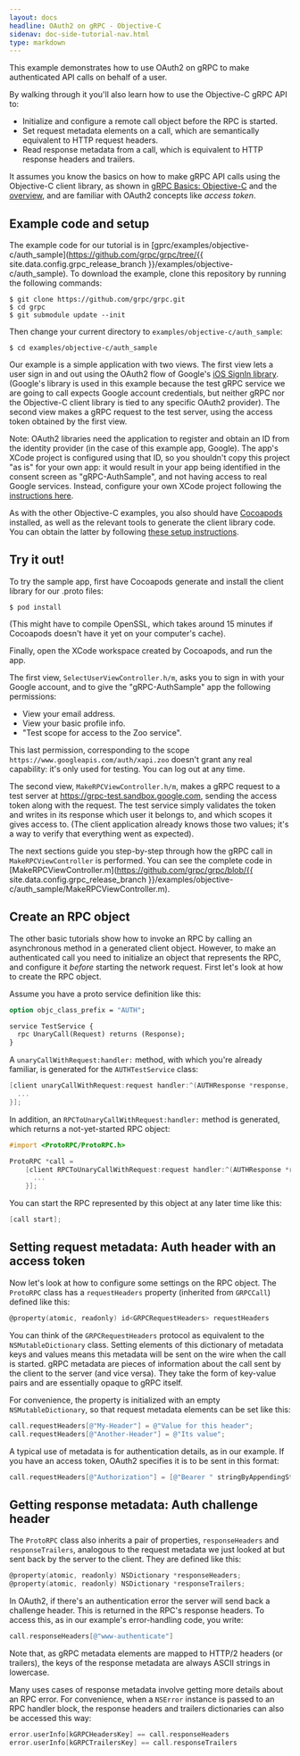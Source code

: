 ```yaml
---
layout: docs
headline: OAuth2 on gRPC - Objective-C
sidenav: doc-side-tutorial-nav.html
type: markdown
---
```

<p class="lead">This example demonstrates how to use OAuth2 on gRPC to make authenticated API calls on
behalf of a user.</p>

By walking through it you'll also learn how to use the Objective-C gRPC API to:

- Initialize and configure a remote call object before the RPC is started.
- Set request metadata elements on a call, which are semantically equivalent to HTTP request
headers.
- Read response metadata from a call, which is equivalent to HTTP response headers and trailers.

It assumes you know the basics on how to make gRPC API calls using the Objective-C client library,
as shown in [gRPC Basics: Objective-C](/docs/tutorials/basic/objective-c.html) and the [overview](/docs/index.html),
and are familiar with OAuth2 concepts like _access token_.

<div id="toc"></div>

<a name="setup"></a>

## Example code and setup

The example code for our tutorial is in [gprc/examples/objective-c/auth_sample](https://github.com/grpc/grpc/tree/{{ site.data.config.grpc_release_branch }}/examples/objective-c/auth_sample).
To download the example, clone this repository by running the following commands:

```
$ git clone https://github.com/grpc/grpc.git
$ cd grpc
$ git submodule update --init
```

Then change your current directory to `examples/objective-c/auth_sample`:

```
$ cd examples/objective-c/auth_sample
```

Our example is a simple application with two views. The first view lets a user sign in and out using
the OAuth2 flow of Google's [iOS SignIn library](https://developers.google.com/identity/sign-in/ios/).
(Google's library is used in this example because the test gRPC service we are going to call expects
Google account credentials, but neither gRPC nor the Objective-C client library is tied to any
specific OAuth2 provider). The second view makes a gRPC request to the test server, using the
access token obtained by the first view.

Note: OAuth2 libraries need the application to register and obtain an ID from the identity provider
(in the case of this example app, Google). The app's XCode project is configured using that ID, so
you shouldn't copy this project "as is" for your own app: it would result in your app being
identified in the consent screen as "gRPC-AuthSample", and not having access to real Google
services. Instead, configure your own XCode project following the [instructions here](https://developers.google.com/identity/sign-in/ios/).

As with the other Objective-C examples, you also should have [Cocoapods](https://cocoapods.org/#install)
installed, as well as the relevant tools to generate the client library code. You can obtain the
latter by following [these setup instructions](https://github.com/grpc/homebrew-grpc).


<a name="try"></a>

## Try it out!

To try the sample app, first have Cocoapods generate and install the client library for our .proto
files:

```
$ pod install
```

(This might have to compile OpenSSL, which takes around 15 minutes if Cocoapods doesn't have it yet
on your computer's cache).

Finally, open the XCode workspace created by Cocoapods, and run the app.

The first view, `SelectUserViewController.h/m`, asks you to sign in with your Google account, and to
give the "gRPC-AuthSample" app the following permissions:

- View your email address.
- View your basic profile info.
- "Test scope for access to the Zoo service".

This last permission, corresponding to the scope `https://www.googleapis.com/auth/xapi.zoo` doesn't
grant any real capability: it's only used for testing. You can log out at any time.

The second view, `MakeRPCViewController.h/m`, makes a gRPC request to a test server at
https://grpc-test.sandbox.google.com, sending the access token along with the request. The test
service simply validates the token and writes in its response which user it belongs to, and which
scopes it gives access to. (The client application already knows those two values; it's a way to
verify that everything went as expected).

The next sections guide you step-by-step through how the gRPC call in `MakeRPCViewController` is
performed. You can see the complete code in [MakeRPCViewController.m](https://github.com/grpc/grpc/blob/{{ site.data.config.grpc_release_branch }}/examples/objective-c/auth_sample/MakeRPCViewController.m).

<a name="rpc-object"></a>

## Create an RPC object

The other basic tutorials show how to invoke an RPC by calling an asynchronous method in a generated
client object. However, to make an authenticated call you need to initialize an object that represents the RPC, and configure it
_before_ starting the network request. First let's look at how to create the RPC object.

Assume you have a proto service definition like this:

```protobuf
option objc_class_prefix = "AUTH";

service TestService {
  rpc UnaryCall(Request) returns (Response);
}
```

A `unaryCallWithRequest:handler:` method, with which you're already familiar, is generated for the
`AUTHTestService` class:

```objective-c
[client unaryCallWithRequest:request handler:^(AUTHResponse *response, NSError *error) {
  ...
}];
```

In addition, an `RPCToUnaryCallWithRequest:handler:` method is generated, which returns a
not-yet-started RPC object:

```objective-c
#import <ProtoRPC/ProtoRPC.h>

ProtoRPC *call =
    [client RPCToUnaryCallWithRequest:request handler:^(AUTHResponse *response, NSError *error) {
      ...
    }];
```

You can start the RPC represented by this object at any later time like this:

```objective-c
[call start];
```
<a name="request-metadata"></a>

## Setting request metadata: Auth header with an access token

Now let's look at how to configure some settings on the RPC object. The `ProtoRPC` class has a `requestHeaders`
property (inherited from `GRPCCall`) defined like this:

```objective-c
@property(atomic, readonly) id<GRPCRequestHeaders> requestHeaders
```

You can think of the `GRPCRequestHeaders` protocol as equivalent to the `NSMutableDictionary` class. Setting
elements of this dictionary of metadata keys and values means this metadata will be sent on the wire when the call
is started. gRPC metadata are pieces of information about the call sent by the client to the server
(and vice versa). They take the form of key-value pairs and are essentially opaque to gRPC itself.

For convenience, the property is initialized with an empty `NSMutableDictionary`, so that request
metadata elements can be set like this:

```objective-c
call.requestHeaders[@"My-Header"] = @"Value for this header";
call.requestHeaders[@"Another-Header"] = @"Its value";
```

A typical use of metadata is for authentication details, as in our example. If you have an access token, OAuth2 specifies it is to be sent in this format:

```objective-c
call.requestHeaders[@"Authorization"] = [@"Bearer " stringByAppendingString:accessToken];
```

<a name="response-metadata"></a>

## Getting response metadata: Auth challenge header

The `ProtoRPC` class also inherits a pair of properties, `responseHeaders` and `responseTrailers`, analogous to the
request metadata we just looked at but sent back by the server to the client. They are defined like this:

```objective-c
@property(atomic, readonly) NSDictionary *responseHeaders;
@property(atomic, readonly) NSDictionary *responseTrailers;
```

In OAuth2, if there's an authentication error the server will send back a challenge header. This is returned in the RPC's response headers. To access this, as in our example's error-handling code, you write:

```objective-c
call.responseHeaders[@"www-authenticate"]
```

Note that, as gRPC metadata elements are mapped to HTTP/2 headers (or trailers), the keys of the
response metadata are always ASCII strings in lowercase.

Many uses cases of response metadata involve getting more details about an RPC error. For convenience,
when a `NSError` instance is passed to an RPC handler block, the response headers and trailers dictionaries can
also be accessed this way:

```objective-c
error.userInfo[kGRPCHeadersKey] == call.responseHeaders
error.userInfo[kGRPCTrailersKey] == call.responseTrailers
```


